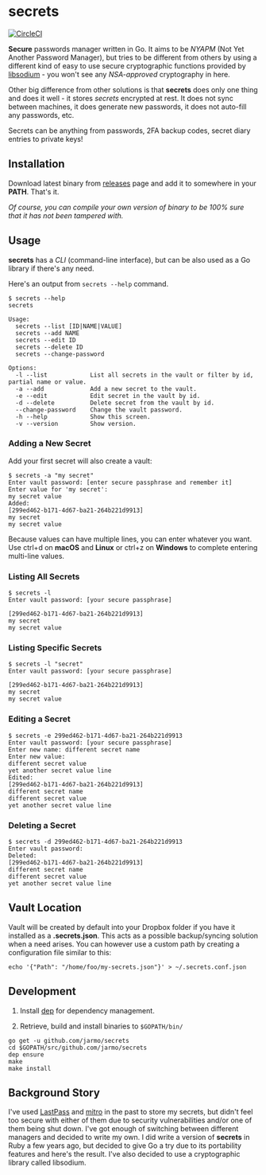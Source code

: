 # secrets
[![CircleCI](https://circleci.com/gh/jarmo/secrets.svg?style=svg&circle-token=596c25b873ed12dd07c3df358afbf7e0c0cdf806)](https://circleci.com/gh/jarmo/secrets)

**Secure** passwords manager written in Go. It aims to be *NYAPM* (Not Yet Another Password Manager), but tries to be different from others by using a different kind of easy to use secure cryptographic functions provided by [libsodium](https://download.libsodium.org/doc/) - you won't see any *NSA-approved* cryptography in here.

Other big difference from other solutions is that **secrets** does only one thing and does it well - it stores *secrets* encrypted at rest. It does not sync between machines, it does generate new passwords, it does not auto-fill any passwords, etc.

Secrets can be anything from passwords, 2FA backup codes, secret diary entries to private keys!

## Installation

Download latest binary from [releases](https://github.com/jarmo/secrets/releases) page and add it to somewhere in your **PATH**. That's it.

*Of course, you can compile your own version of binary to be 100% sure that it has not been tampered with.*

## Usage

**secrets** has a *CLI* (command-line interface), but can be also used as a Go library if there's any need.

Here's an output from `secrets --help` command.

```
$ secrets --help
secrets

Usage:
  secrets --list [ID|NAME|VALUE]
  secrets --add NAME
  secrets --edit ID
  secrets --delete ID
  secrets --change-password

Options:
  -l --list            List all secrets in the vault or filter by id, partial name or value.
  -a --add             Add a new secret to the vault.
  -e --edit            Edit secret in the vault by id.
  -d --delete          Delete secret from the vault by id.
  --change-password    Change the vault password.
  -h --help            Show this screen.
  -v --version         Show version.
```

### Adding a New Secret

Add your first secret will also create a vault:

```
$ secrets -a "my secret" 
Enter vault password: [enter secure passphrase and remember it]
Enter value for 'my secret':
my secret value
Added: 
[299ed462-b171-4d67-ba21-264b221d9913]
my secret
my secret value
```

Because values can have multiple lines, you can enter whatever you want. Use ctrl+d on **macOS** and **Linux** or ctrl+z on **Windows** to complete entering multi-line values.

### Listing All Secrets

```
$ secrets -l
Enter vault password: [your secure passphrase]

[299ed462-b171-4d67-ba21-264b221d9913]
my secret
my secret value
```

### Listing Specific Secrets

```
$ secrets -l "secret"
Enter vault password: [your secure passphrase]

[299ed462-b171-4d67-ba21-264b221d9913]
my secret
my secret value
```

### Editing a Secret

```
$ secrets -e 299ed462-b171-4d67-ba21-264b221d9913                                                                    
Enter vault password: [your secure passphrase]
Enter new name: different secret name
Enter new value:
different secret value
yet another secret value line
Edited: 
[299ed462-b171-4d67-ba21-264b221d9913]
different secret name
different secret value
yet another secret value line
```

### Deleting a Secret

```
$ secrets -d 299ed462-b171-4d67-ba21-264b221d9913
Enter vault password: 
Deleted: 
[299ed462-b171-4d67-ba21-264b221d9913]
different secret name
different secret value
yet another secret value line
```

## Vault Location

Vault will be created by default into your Dropbox folder if you have it installed as a **.secrets.json**. This acts as a possible backup/syncing solution when a need arises. You can however use a custom path by creating a configuration file similar to this:

```
echo '{"Path": "/home/foo/my-secrets.json"}' > ~/.secrets.conf.json
```

## Development

1. Install [dep](https://github.com/golang/dep) for dependency management.

2. Retrieve, build and install binaries to `$GOPATH/bin/`

```
go get -u github.com/jarmo/secrets
cd $GOPATH/src/github.com/jarmo/secrets
dep ensure
make
make install
```

## Background Story

I've used [LastPass](https://www.lastpass.com/) and [mitro](http://www.mitro.co/) in the past to store my secrets, but didn't feel too secure with either of them due to security vulnerabilities and/or one of them being shut down. I've got enough of switching between different managers and decided to write my own. I did write a version of **secrets** in Ruby a few years ago, but decided to give Go a try due to its portability features and here's the result. I've also decided to use a cryptographic library called libsodium.
